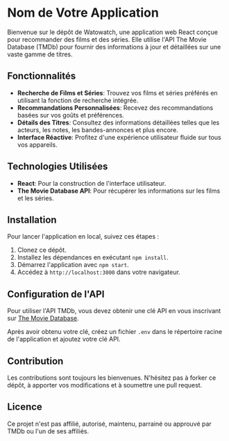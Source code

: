 # Nom de Votre Application

Bienvenue sur le dépôt de Watowatch, une application web React conçue pour recommander des films et des séries. Elle utilise l'API The Movie Database (TMDb) pour fournir des informations à jour et détaillées sur une vaste gamme de titres.

## Fonctionnalités

- **Recherche de Films et Séries**: Trouvez vos films et séries préférés en utilisant la fonction de recherche intégrée.
- **Recommandations Personnalisées**: Recevez des recommandations basées sur vos goûts et préférences.
- **Détails des Titres**: Consultez des informations détaillées telles que les acteurs, les notes, les bandes-annonces et plus encore.
- **Interface Réactive**: Profitez d'une expérience utilisateur fluide sur tous vos appareils.

## Technologies Utilisées

- **React**: Pour la construction de l'interface utilisateur.
- **The Movie Database API**: Pour récupérer les informations sur les films et les séries.

## Installation

Pour lancer l'application en local, suivez ces étapes :

1. Clonez ce dépôt.
2. Installez les dépendances en exécutant `npm install`.
3. Démarrez l'application avec `npm start`.
4. Accédez à `http://localhost:3000` dans votre navigateur.

## Configuration de l'API

Pour utiliser l'API TMDb, vous devez obtenir une clé API en vous inscrivant sur [The Movie Database](https://www.themoviedb.org/documentation/api).

Après avoir obtenu votre clé, créez un fichier `.env` dans le répertoire racine de l'application et ajoutez votre clé API.

## Contribution

Les contributions sont toujours les bienvenues. N'hésitez pas à forker ce dépôt, à apporter vos modifications et à soumettre une pull request.

## Licence


Ce projet n'est pas affilié, autorisé, maintenu, parrainé ou approuvé par TMDb ou l'un de ses affiliés.


